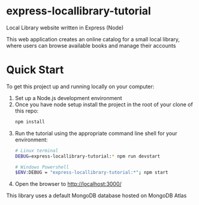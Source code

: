 # express-locallibrary-tutorial
Local Library website written in Express (Node)

This web application creates an online catalog for a small local library, where users can browse available books and manage their accounts


# Quick Start
To get this project up and running locally on your computer:
  1. Set up a Node.js development environment
  2. Once you have node setup install the project in the root of your clone of this repo:
     ```bash
     npm install
  3. Run the tutorial using the appropriate command line shell for your environment:
      ```bash
      # Linux terminal
      DEBUG=express-locallibrary-tutorial:* npm run devstart

      # Windows Powershell
      $ENV:DEBUG = "express-locallibrary-tutorial:*"; npm start
      
  4. Open the browser to [http://localhost:3000/](http://localhost:3000/)

This library uses a default MongoDB database hosted on MongoDB Atlas
